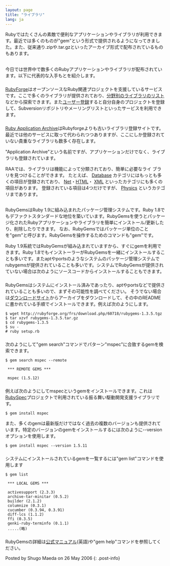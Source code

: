 ```yaml
---
layout: page
title: "ライブラリ"
lang: ja
---
```


Rubyではたくさんの素敵で便利なアプリケーションやライブラリが利用できます。最近では多くのものが\"gem\"という形式で提供されるようになってきました。また、従来通り.zipや.tar.gzといったアーカイブ形式で配布されているものもあります。

## 

今日では世界中で数多くのRubyアプリケーションやライブラリが配布されています。以下に代表的な入手もとを紹介します。

### 

[RubyForge][1]はオープンソースなRuby関連プロジェクトを支援しているサービスです。ここで多くのライブラリが提供されており、[分野別のライブラリのリスト][2]などから探索できます。また[ユーザー登録][3]すると自分自身のプロジェクトを登録して、Subversionリポジトリやメーリングリストといったサービスを利用できます。

### 

[Ruby Application
Archive][4]はRubyforgeよりも古いライブラリ登録サイトです。最近では他のサービスに取って代わられつつありますが、ここにしか登録されていない貴重なライブラリも数多く存在します。

\"Application Archive\"という名前ですが、アプリケーションだけでなく、ライブラリも登録されています。

RAAでは、ライブラリは機能によって分類されており、簡単に必要なライ ブラリを見つけることができます。 たとえば、 [Database][5]
カテゴリにはもっとも多くの項目が登録されており、 [Net][6]・[HTML][7]・ [XML][8]
といったカテゴリにも多くの項目があります。 登録されている項目は4つだけですが、 [Physics][9] というカテゴリまであります。

## 

RubyGemsはRuby 1.9に組み込まれたパッケージ管理システムです。Ruby
1.8でもデファクトスタンダードな地位を築いています。RubyGemsを使うとパッケージ化されたRubyアプリケーションやライブラリを簡単にインストール/更新したり、削除したりできます。
なお、RubyGemsではパッケージ単位のことを\"gem\"と呼びます。RubyGemsを操作するためのコマンドも\"gem\"です。

Ruby 1.9系統ではRubyGemsが組み込まれていますから、すぐにgemを利用できます。Ruby
1.8でもインストーラーがRubyGemsを一緒にインストールすることも多いです。またaptやportsのようなシステムのパッケージ管理システムでrubygemsが提供されていることも多いです。システムでRubyGemsが提供されていない場合は次のようにソースコードからインストールすることもできます。

### 

RubyGemsはシステムにインストール済みであったり、aptやportsなどで提供されていることも多いので、まずその可能性を調べてください。
そうでない場合は[ダウンロードサイト][10]からアーカイブをダウンロードして、その中のREADMEに書かれている手順でインストールできます。例えば次のようにします。

    $ wget http://rubyforge.org/frs/download.php/60718/rubygems-1.3.5.tgz
    $ tar xzvf rubygems-1.3.5.tar.gz
    $ cd rubygems-1.3.5
    $ su -
    # ruby setup.rb

### 

次のようにして\"gem search\"コマンドでパターン\"mspec\"に合致するgemを検索できます。

    $ gem search mspec --remote
    
     *** REMOTE GEMS ***
    
     mspec (1.5.12)

### 

例えば次のようにしてmspecというgemをインストールできます。これは[RubySpec][11]プロジェクトで利用されている振る舞い駆動開発支援ライブラリです。

    $ gem install mspec

また、多くのgemは最新版だけではなく過去の複数のバージョンも提供されています。特定のバージョンのgemをインストールするには次のように--versionオプションを使用します。

    $ gem install mspec --version 1.5.11

### 

システムにインストールされているgemを一覧するには\"gem list\"コマンドを使用します

    $ gem list
    
     *** LOCAL GEMS ***
    
     activesupport (2.3.3)
     archive-tar-minitar (0.5.2)
     builder (2.1.2)
     columnize (0.3.1)
     cucumber (0.3.94, 0.3.91)
     diff-lcs (1.1.2)
     ffi (0.3.5)
     genki-ruby-terminfo (0.1.1)
     .....(略)

### 

RubyGemsの詳細は[公式マニュアル][12](英語)や\"gem help\"コマンドを参照してください。

Posted by Shugo Maeda on 26 May 2006
{: .post-info}



[1]: http://rubyforge.org 
[2]: http://rubyforge.org/softwaremap/trove_list.php 
[3]: http://rubyforge.org/register/ 
[4]: http://raa.ruby-lang.org 
[5]: http://raa.ruby-lang.org/cat.rhtml?category_major=Library;category_minor=Database 
[6]: http://raa.ruby-lang.org/cat.rhtml?category_major=Library;category_minor=Net 
[7]: http://raa.ruby-lang.org/cat.rhtml?category_major=Library;category_minor=HTML 
[8]: http://raa.ruby-lang.org/cat.rhtml?category_major=Library;category_minor=XML 
[9]: http://raa.ruby-lang.org/cat.rhtml?category_major=Library;category_minor=Physics 
[10]: http://rubyforge.org/frs/?group_id=126 
[11]: http://www.rubyspec.org 
[12]: http://rubygems.org/read/chapter/1 
